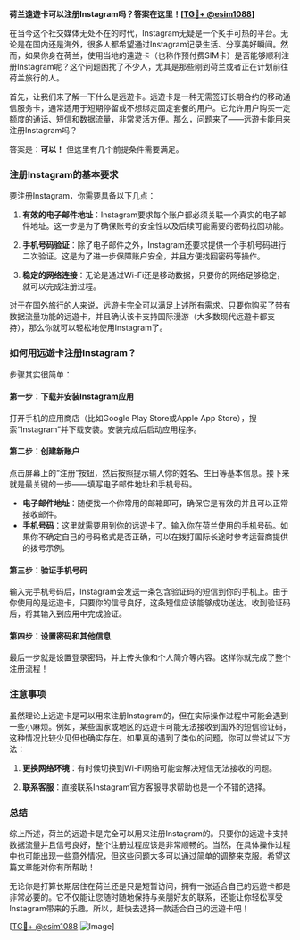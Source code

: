 **荷兰遠遊卡可以注册Instagram吗？答案在这里！[[TG💪+ @esim1088](https://t.me/s/esim1088)]**

在当今这个社交媒体无处不在的时代，Instagram无疑是一个炙手可热的平台。无论是在国内还是海外，很多人都希望通过Instagram记录生活、分享美好瞬间。然而，如果你身在荷兰，使用当地的遠遊卡（也称作预付费SIM卡）是否能够顺利注册Instagram呢？这个问题困扰了不少人，尤其是那些刚到荷兰或者正在计划前往荷兰旅行的人。

首先，让我们来了解一下什么是远遊卡。远遊卡是一种无需签订长期合约的移动通信服务卡，通常适用于短期停留或不想绑定固定套餐的用户。它允许用户购买一定额度的通话、短信和数据流量，非常灵活方便。那么，问题来了——远遊卡能用来注册Instagram吗？

答案是：**可以！** 但这里有几个前提条件需要满足。

### 注册Instagram的基本要求

要注册Instagram，你需要具备以下几点：

1. **有效的电子邮件地址**：Instagram要求每个账户都必须关联一个真实的电子邮件地址。这一步是为了确保账号的安全性以及后续可能需要的密码找回功能。
   
2. **手机号码验证**：除了电子邮件之外，Instagram还要求提供一个手机号码进行二次验证。这是为了进一步保障账户安全，并且方便找回密码等操作。

3. **稳定的网络连接**：无论是通过Wi-Fi还是移动数据，只要你的网络足够稳定，就可以完成注册过程。

对于在国外旅行的人来说，远遊卡完全可以满足上述所有需求。只要你购买了带有数据流量功能的远遊卡，并且确认该卡支持国际漫游（大多数现代远遊卡都支持），那么你就可以轻松地使用Instagram了。

### 如何用远遊卡注册Instagram？

步骤其实很简单：

#### 第一步：下载并安装Instagram应用
打开手机的应用商店（比如Google Play Store或Apple App Store），搜索“Instagram”并下载安装。安装完成后启动应用程序。

#### 第二步：创建新账户
点击屏幕上的“注册”按钮，然后按照提示输入你的姓名、生日等基本信息。接下来就是最关键的一步——填写电子邮件地址和手机号码。

- **电子邮件地址**：随便找一个你常用的邮箱即可，确保它是有效的并且可以正常接收邮件。
- **手机号码**：这里就需要用到你的远遊卡了。输入你在荷兰使用的手机号码。如果你不确定自己的号码格式是否正确，可以在拨打国际长途时参考运营商提供的拨号示例。

#### 第三步：验证手机号码
输入完手机号码后，Instagram会发送一条包含验证码的短信到你的手机上。由于你使用的是远遊卡，只要你的信号良好，这条短信应该能够成功送达。收到验证码后，将其输入到应用中完成验证。

#### 第四步：设置密码和其他信息
最后一步就是设置登录密码，并上传头像和个人简介等内容。这样你就完成了整个注册流程！

### 注意事项

虽然理论上远遊卡是可以用来注册Instagram的，但在实际操作过程中可能会遇到一些小麻烦。例如，某些国家或地区的远遊卡可能无法接收到国外的短信验证码，这种情况比较少见但也确实存在。如果真的遇到了类似的问题，你可以尝试以下方法：

1. **更换网络环境**：有时候切换到Wi-Fi网络可能会解决短信无法接收的问题。
   
2. **联系客服**：直接联系Instagram官方客服寻求帮助也是一个不错的选择。

### 总结

综上所述，荷兰的远遊卡是完全可以用来注册Instagram的。只要你的远遊卡支持数据流量并且信号良好，整个注册过程应该是非常顺畅的。当然，在具体操作过程中也可能出现一些意外情况，但这些问题大多可以通过简单的调整来克服。希望这篇文章能对你有所帮助！

无论你是打算长期居住在荷兰还是只是短暂访问，拥有一张适合自己的远遊卡都是非常必要的。它不仅能让您随时随地保持与亲朋好友的联系，还能让你轻松享受Instagram带来的乐趣。所以，赶快去选择一款适合自己的远遊卡吧！

[[TG💪+ @esim1088](https://t.me/s/esim1088) ![Image](https://i.postimg.cc/4NQfJmqS/Snipaste-2025-05-13-00-14-12.png)]